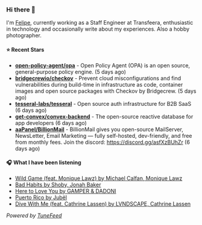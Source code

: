 ### Hi there 👋

I'm [Felipe](https://felipevm.com), currently working as a Staff Engineer at Transfeera, enthusiastic in technology and occasionally write about my experiences. Also a hobby photographer.

#### ⭐ Recent Stars
- **[open-policy-agent/opa](https://github.com/open-policy-agent/opa)** - Open Policy Agent (OPA) is an open source, general-purpose policy engine. (5 days ago)
- **[bridgecrewio/checkov](https://github.com/bridgecrewio/checkov)** - Prevent cloud misconfigurations and find vulnerabilities during build-time in infrastructure as code, container images and open source packages with Checkov by Bridgecrew. (5 days ago)
- **[tesseral-labs/tesseral](https://github.com/tesseral-labs/tesseral)** - Open source auth infrastructure for B2B SaaS (6 days ago)
- **[get-convex/convex-backend](https://github.com/get-convex/convex-backend)** - The open-source reactive database for app developers (6 days ago)
- **[aaPanel/BillionMail](https://github.com/aaPanel/BillionMail)** - BillionMail gives you open-source MailServer, NewsLetter,  Email Marketing — fully self-hosted, dev-friendly, and free from monthly fees. Join the discord: https://discord.gg/asfXzBUhZr (6 days ago)

#### 🎧 What I have been listening
- [Wild Game (feat. Monique Lawz) by Michael Calfan, Monique Lawz](https://open.spotify.com/track/0OblbHqdzBaTNHxkRuWBDN)
- [Bad Habits by Shoby, Jonah Baker](https://open.spotify.com/track/06vwC6P13pARmkdDrJG3EX)
- [Here to Love You by GAMPER &amp; DADONI](https://open.spotify.com/track/6esLMv3uuSmQ1nw2wQnqgA)
- [Puerto Rico by Jubël](https://open.spotify.com/track/7xhB4TAm5a4X0w9MgTaP2w)
- [Dive With Me (feat. Cathrine Lassen) by LVNDSCAPE, Cathrine Lassen](https://open.spotify.com/track/2DLqygtisuvhIUeV3aKJSe)

_Powered by [TuneFeed](https://tunefeed.app?ref=github.com)_
